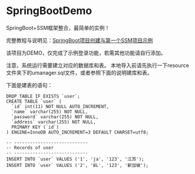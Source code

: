 # SpringBootDemo
SpringBoot+SSM框架整合，最简单的实例！

完整教程与说明见：[SpringBoot项目创建与第一个SSM项目示例](https://blog.csdn.net/qq_28379809/article/details/83218797)

该项目为DEMO，仅完成了示例登录功能，若需其他功能请自行添加。

注意，系统运行需要建立对应的数据库和表。
本地导入前请先执行一下resource文件夹下的umanager.sql文件，或者参照下面的说明建库和表。

下面是建表的语句：
```
DROP TABLE IF EXISTS `user`;
CREATE TABLE `user` (
  `id` int(11) NOT NULL AUTO_INCREMENT,
  `name` varchar(255) NOT NULL,
  `password` varchar(255) NOT NULL,
  `address` varchar(255) NOT NULL,
  PRIMARY KEY (`id`)
) ENGINE=InnoDB AUTO_INCREMENT=3 DEFAULT CHARSET=utf8;

-- ----------------------------
-- Records of user
-- ----------------------------
INSERT INTO `user` VALUES ('1', 'ja', '123', '江苏');
INSERT INTO `user` VALUES ('2', 'BL', '123', '新加坡');
